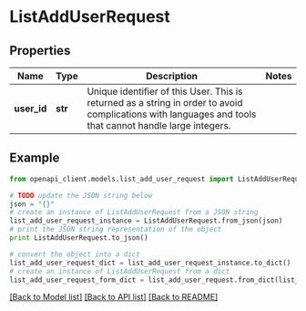 # ListAddUserRequest


## Properties
Name | Type | Description | Notes
------------ | ------------- | ------------- | -------------
**user_id** | **str** | Unique identifier of this User. This is returned as a string in order to avoid complications with languages and tools that cannot handle large integers. | 

## Example

```python
from openapi_client.models.list_add_user_request import ListAddUserRequest

# TODO update the JSON string below
json = "{}"
# create an instance of ListAddUserRequest from a JSON string
list_add_user_request_instance = ListAddUserRequest.from_json(json)
# print the JSON string representation of the object
print ListAddUserRequest.to_json()

# convert the object into a dict
list_add_user_request_dict = list_add_user_request_instance.to_dict()
# create an instance of ListAddUserRequest from a dict
list_add_user_request_form_dict = list_add_user_request.from_dict(list_add_user_request_dict)
```
[[Back to Model list]](../README.md#documentation-for-models) [[Back to API list]](../README.md#documentation-for-api-endpoints) [[Back to README]](../README.md)


